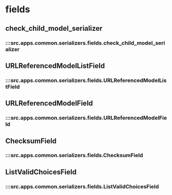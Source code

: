 # fields

## check_child_model_serializer

### :::src.apps.common.serializers.fields.check_child_model_serializer

## URLReferencedModelListField

### :::src.apps.common.serializers.fields.URLReferencedModelListField

## URLReferencedModelField

### :::src.apps.common.serializers.fields.URLReferencedModelField

## ChecksumField

### :::src.apps.common.serializers.fields.ChecksumField

## ListValidChoicesField

### :::src.apps.common.serializers.fields.ListValidChoicesField

